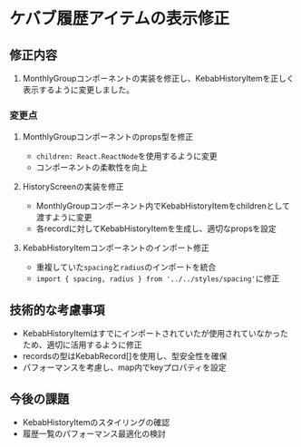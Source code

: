 # ケバブ履歴アイテムの表示修正

## 修正内容

1. MonthlyGroupコンポーネントの実装を修正し、KebabHistoryItemを正しく表示するように変更しました。

### 変更点

1. MonthlyGroupコンポーネントのprops型を修正
   - `children: React.ReactNode`を使用するように変更
   - コンポーネントの柔軟性を向上

2. HistoryScreenの実装を修正
   - MonthlyGroupコンポーネント内でKebabHistoryItemをchildrenとして渡すように変更
   - 各recordに対してKebabHistoryItemを生成し、適切なpropsを設定

3. KebabHistoryItemコンポーネントのインポート修正
   - 重複していた`spacing`と`radius`のインポートを統合
   - `import { spacing, radius } from '../../styles/spacing'`に修正

## 技術的な考慮事項

- KebabHistoryItemはすでにインポートされていたが使用されていなかったため、適切に活用するように修正
- recordsの型はKebabRecord[]を使用し、型安全性を確保
- パフォーマンスを考慮し、map内でkeyプロパティを設定

## 今後の課題

- KebabHistoryItemのスタイリングの確認
- 履歴一覧のパフォーマンス最適化の検討

